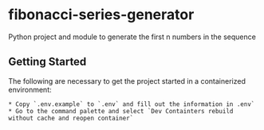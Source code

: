# fibonacci-series-generator
Python project and module to generate the first n numbers in the sequence 


## Getting Started 

The following are necessary to get the project started in a containerized environment: 

    * Copy `.env.example` to `.env` and fill out the information in .env`
    * Go to the command palette and select `Dev Containters rebuild without cache and reopen container`
